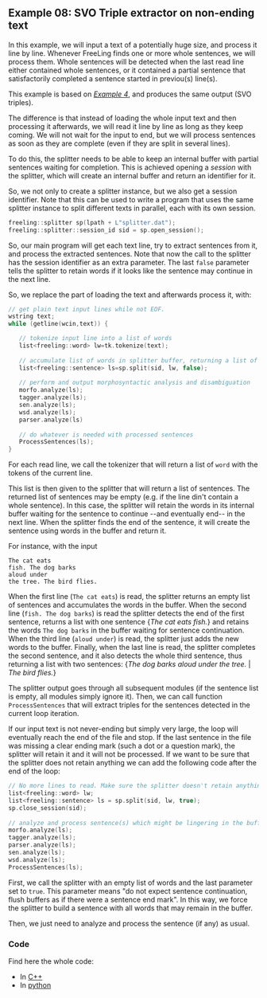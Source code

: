 
## Example 08: SVO Triple extractor on non-ending text

  In this example, we will input a text of a potentially huge size, and process it line by line. 
  Whenever FreeLing finds one or more whole sentences, we will process them.
  Whole sentences will be detected when the last read line either contained whole sentences, or it contained a partial sentence that satisfactorily completed a sentence started in previou(s) line(s).

 This example is based on [*Example 4*](example04.md), and produces the same output (SVO triples).

 The difference is that instead of loading the whole input text and then processing it afterwards, we will read it line by line as long as they keep coming. We will not wait for the input to end, but we will process sentences as soon as they are complete (even if they are split in several lines).

 To do this, the splitter needs to be able to keep an internal buffer with partial sentences waiting for completion.
This is achieved opening a *session* with the splitter, which will create an internal buffer and return an identifier for it.

So, we not only to create a splitter instance, but we also get a session identifier. Note that this can be used to write a program that uses the same splitter instance to split different texts in parallel, each with its own session.

```C++
freeling::splitter sp(lpath + L"splitter.dat");
freeling::splitter::session_id sid = sp.open_session();
```

So, our main program will get each text line, try to extract sentences from it, and process the extracted sentences.
Note that now the call to the splitter has the session identifier as an extra parameter.
The last `false` parameter tells the splitter to retain words if it looks like the sentence may continue in the next line.

So, we replace the part of loading the text and afterwards process it, with:
```C++
// get plain text input lines while not EOF.
wstring text;
while (getline(wcin,text)) {

   // tokenize input line into a list of words
   list<freeling::word> lw=tk.tokenize(text);
    
   // accumulate list of words in splitter buffer, returning a list of sentences.
   list<freeling::sentence> ls=sp.split(sid, lw, false);
    
   // perform and output morphosyntactic analysis and disambiguation
   morfo.analyze(ls);
   tagger.analyze(ls);
   sen.analyze(ls);
   wsd.analyze(ls);
   parser.analyze(ls)
 
   // do whatever is needed with processed sentences   
   ProcessSentences(ls);
}
```

For each read line, we call the tokenizer that will return a list of `word` with the tokens of the current line.

This list is then given to the splitter that will return a list of sentences. 
The returned list of sentences may be empty (e.g. if the line din't contain a whole sentence). In this case, the splitter will retain the words in its internal buffer waiting for the sentence to continue --and eventually end-- in the next line.
When the splitter finds the end of the sentence, it will create the sentence using words in the buffer and return it.

For instance, with the input
```
The cat eats
fish. The dog barks
aloud under
the tree. The bird flies.
```

When the first line (`The cat eats`) is read, the splitter returns an empty list of sentences and accumulates the words in the buffer.
When the second line (`fish. The dog barks`) is read the splitter detects the end of the first sentence, returns a list with one sentence {*The cat eats fish.*} and retains the words `The dog barks` in the buffer waiting for sentence continuation. 
When the third line (`aloud under`) is read, the splitter just adds the new words to the buffer.
Finally, when the last line is read, the splitter completes the second sentence, and it also detects the whole third sentence, thus returning a list with two sentences: {*The dog barks aloud under the tree.* | *The bird flies.*}

The splitter output goes through all subsequent modules (if the sentence list is empty, all modules simply ignore it). 
Then, we can call function `ProcessSentences` that will extract triples for the sentences detected in the current loop iteration.

If our input text is not never-ending but simply very large, the loop will eventually reach the end of the file and stop.
If the last sentence in the file was missing a clear ending mark (such a dot or a question mark), the splitter will retain it and it will not be processed.
If we want to be sure that the splitter does not retain anything we can add the following code after the end of the loop:

```C++
// No more lines to read. Make sure the splitter doesn't retain anything  
list<freeling::word> lw; 
list<freeling::sentence> ls = sp.split(sid, lw, true);
sp.close_session(sid);
 
// analyze and process sentence(s) which might be lingering in the buffer, if any.
morfo.analyze(ls);
tagger.analyze(ls);
parser.analyze(ls);
sen.analyze(ls);
wsd.analyze(ls);
ProcessSentences(ls); 
```

First, we call the splitter with an empty list of words and the last parameter set to `true`. 
This parameter means "do not expect sentence continuation, flush buffers as if there were a sentence end mark". 
In this way, we force the splitter to build a sentence with all words that may remain in the buffer.

Then, we just need to analyze and process the sentence (if any) as usual.


### Code

Find here the whole code:

* In [C++](code/example08.cc.md)
* In [python](code/example08.py.md)


